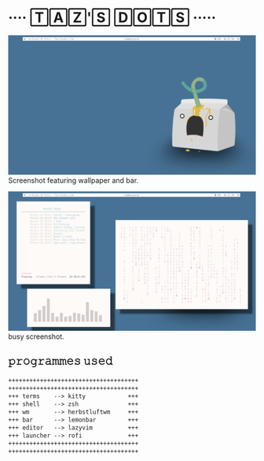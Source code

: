 # ···· 🅃🄰🅉'🅂 🄳🄾🅃🅂 ·····  

![blank_screenshot](images/blank_screenshot.png)
Screenshot featuring wallpaper and bar.

![busy_screenshot](images/busy_screenshot.png)
busy screenshot.

## 𝚙𝚛𝚘𝚐𝚛𝚊𝚖𝚖𝚎𝚜 𝚞𝚜𝚎𝚍

```
+++++++++++++++++++++++++++++++++++++  
+++++++++++++++++++++++++++++++++++++  
+++ terms    --> kitty            +++   
+++ shell    --> zsh              +++  
+++ wm       --> herbstluftwm     +++  
+++ bar      --> lemonbar         +++  
+++ editor   --> lazyvim          +++  
+++ launcher --> rofi             +++  
+++++++++++++++++++++++++++++++++++++  
+++++++++++++++++++++++++++++++++++++  
```
